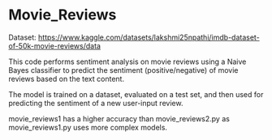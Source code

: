 # Movie_Reviews

Dataset: https://www.kaggle.com/datasets/lakshmi25npathi/imdb-dataset-of-50k-movie-reviews/data

This code performs sentiment analysis on movie reviews using a Naive Bayes classifier to predict the sentiment (positive/negative) of movie reviews based on the text content. 

The model is trained on a dataset, evaluated on a test set, and then used for predicting the sentiment of a new user-input review.

movie_reviews1 has a higher accuracy than movie_reviews2.py as movie_reviews1.py uses more complex models.
